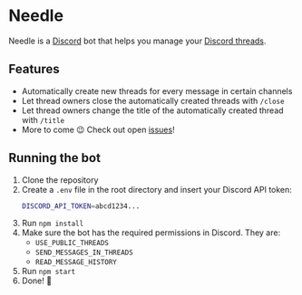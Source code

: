 # Needle
Needle is a [Discord](https://discord.com/) bot that helps you manage your [Discord threads](https://support.discord.com/hc/en-us/articles/4403205878423-Threads-FAQ).

## Features
- Automatically create new threads for every message in certain channels
- Let thread owners close the automatically created threads with `/close`
- Let thread owners change the title of the automatically created thread with `/title`
- More to come :wink: Check out open [issues](https://github.com/MarcusOtter/discord-needle/issues)!

## Running the bot
1. Clone the repository
2. Create a `.env` file in the root directory and insert your Discord API token:
   ```bash
   DISCORD_API_TOKEN=abcd1234...
   ```
3. Run `npm install`
4. Make sure the bot has the required permissions in Discord. They are:
   - `USE_PUBLIC_THREADS`
   - `SEND_MESSAGES_IN_THREADS`
   - `READ_MESSAGE_HISTORY`
5. Run `npm start`
6. Done! :tada:
